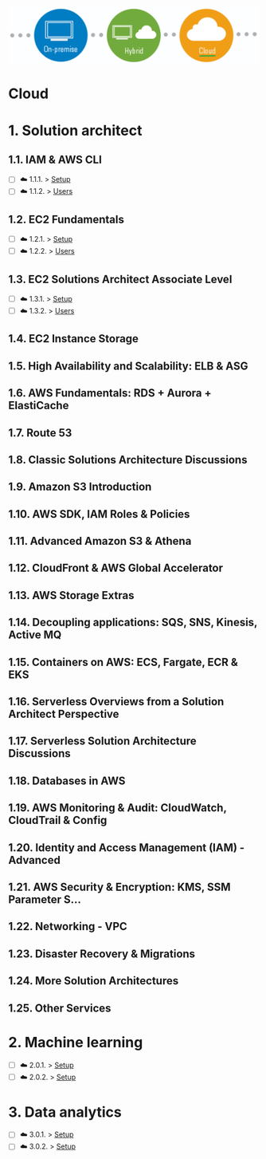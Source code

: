 <p align="center">
  <img src="Cloud.png">
</p>

# Cloud


# 1. Solution architect

## 1.1. IAM & AWS CLI
- [ ] ☁️ 1.1.1. > [Setup](Journey/1001/Readme.md)
- [ ] ☁️ 1.1.2. > [Users](Journey/1002/Readme.md)

## 1.2. EC2 Fundamentals
- [ ] ☁️ 1.2.1. > [Setup](Journey/1001/Readme.md)
- [ ] ☁️ 1.2.2. > [Users](Journey/1002/Readme.md)

## 1.3. EC2 Solutions Architect Associate Level
- [ ] ☁️ 1.3.1. > [Setup](Journey/1001/Readme.md)
- [ ] ☁️ 1.3.2. > [Users](Journey/1002/Readme.md)

## 1.4. EC2 Instance Storage


## 1.5. High Availability and Scalability: ELB & ASG


## 1.6. AWS Fundamentals: RDS + Aurora + ElastiCache


## 1.7. Route 53


## 1.8. Classic Solutions Architecture Discussions


## 1.9. Amazon S3 Introduction


## 1.10. AWS SDK, IAM Roles & Policies


## 1.11. Advanced Amazon S3 & Athena


## 1.12. CloudFront & AWS Global Accelerator


## 1.13. AWS Storage Extras


## 1.14. Decoupling applications: SQS, SNS, Kinesis, Active MQ


## 1.15. Containers on AWS: ECS, Fargate, ECR & EKS


## 1.16. Serverless Overviews from a Solution Architect Perspective


## 1.17. Serverless Solution Architecture Discussions


## 1.18. Databases in AWS


## 1.19. AWS Monitoring & Audit: CloudWatch, CloudTrail & Config


## 1.20. Identity and Access Management (IAM) - Advanced


## 1.21. AWS Security & Encryption: KMS, SSM Parameter S…


## 1.22. Networking - VPC


## 1.23. Disaster Recovery & Migrations


## 1.24. More Solution Architectures


## 1.25. Other Services



# 2. Machine learning

- [ ] ☁️ 2.0.1. > [Setup](Journey/1001/Readme.md)
- [ ] ☁️ 2.0.2. > [Setup](Journey/1001/Readme.md)

# 3. Data analytics
- [ ] ☁️ 3.0.1. > [Setup](Journey/1001/Readme.md)
- [ ] ☁️ 3.0.2. > [Setup](Journey/1001/Readme.md)
